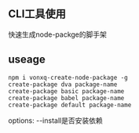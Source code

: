 
## CLI工具使用
快速生成node-packge的脚手架

## useage
```
npm i vonxq-create-node-package -g
create-package dva package-name 
create-package basic package-name 
create-package babel package-name 
create-package default package-name 
```
options:
--install是否安装依赖